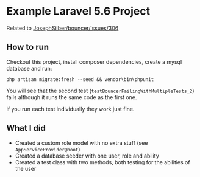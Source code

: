 # Example Laravel 5.6 Project

Related to [JosephSilber/bouncer/issues/306](https://github.com/JosephSilber/bouncer/issues/306)

## How to run

Checkout this project, install composer dependencies, create a mysql database and run:

`php artisan migrate:fresh --seed && vendor\bin\phpunit`

You will see that the second test (`testBouncerFailingWithMultipleTests_2`) fails although it runs the same code as the first one.

If you run each test individually they work just fine.

## What I did

* Created a custom role model with no extra stuff (see `AppServiceProvider@boot`)
* Created a database seeder with one user, role and ability
* Created a test class with two methods, both testing for the abilities of the user
